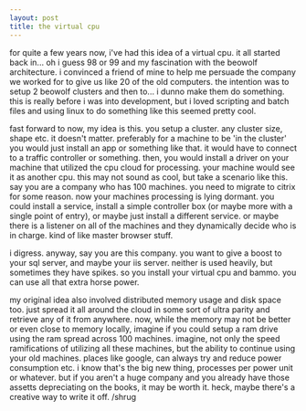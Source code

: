 ```yaml
---
layout: post
title: the virtual cpu
---
```

for quite a few years now, i've had this idea of a virtual cpu. it all started back in... oh i guess 98 or 99 and my fascination with the beowolf architecture. i convinced a friend of mine to help me persuade the company we worked for to give us like 20 of the old computers. the intention was to setup 2 beowolf clusters and then to... i dunno make them do something. this is really before i was into development, but i loved scripting and batch files and using linux to do something like this seemed pretty cool.

fast forward to now, my idea is this. you setup a cluster. any cluster size, shape etc. it doesn't matter. preferably for a machine to be 'in the cluster' you would just install an app or something like that. it would have to connect to a traffic controller or something. then, you would install a driver on your machine that utilized the cpu cloud for processing. your machine would see it as another cpu. this may not sound as cool, but take a scenario like this. say you are a company who has 100 machines. you need to migrate to citrix for some reason. now your machines processing is lying dormant.  you could install a service, install a simple controller box (or maybe more with a single point of entry), or maybe just install a different service. or maybe there is a listener on all of the machines and they dynamically decide who is in charge. kind of like master browser stuff.

i digress. anyway, say you are this company. you want to give a boost to your sql server, and maybe your iis server. neither is used heavily, but sometimes they have spikes. so you install your virtual cpu and bammo. you can use all that extra horse power.

my original idea also involved distributed memory usage and disk space too. just spread it all around the cloud in some sort of ultra parity and retrieve any of it from anywhere. now, while the memory may not be better or even close to memory locally, imagine if you could setup a ram drive using the ram spread across 100 machines. imagine, not only the speed ramifications of utilizing all these machines, but the ability to continue using your old machines. places like google, can always try and reduce power consumption etc. i know that's the big new thing, processes per power unit or whatever. but if you aren't a huge company and you already have those assetts depreciating on the books, it may be worth it. heck, maybe there's a creative way to write it off. /shrug
